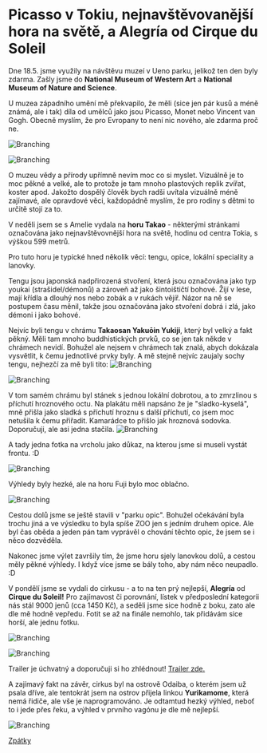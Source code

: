 # Picasso v Tokiu, nejnavštěvovanější hora na světě, a Alegría od Cirque du Soleil


Dne 18.5. jsme využily na návštěvu muzeí v Ueno parku, jelikož ten den byly zdarma. Zašly jsme do **National Museum of Western Art** a **National Museum of Nature and Science**. 

U muzea západního umění mě překvapilo, že měli (sice jen pár kusů a méně známá, ale i tak) díla od umělců jako jsou Picasso, Monet nebo Vincent van Gogh. Obecně myslím, že pro Evropany to není nic nového, ale zdarma proč ne. 

![Branching](../photos/picasso.jpeg)

![Branching](../photos/monet.jpeg)

O muzeu vědy a přírody upřímně nevím moc co si myslet. Vizuálně je to moc pěkné a velké, ale to protože je tam mnoho plastových replik zvířat, koster apod. Jakožto dospělý člověk bych radši uvítala vizuálně méně zajímavé, ale opravdové věci, každopádně myslím, že pro rodiny s dětmi to určitě stojí za to.


V neděli jsem se s Amelie vydala na **horu Takao** - některými stránkami označována jako nejnavštěvovnější hora na světě, hodinu od centra Tokia, s výškou 599 metrů.

Pro tuto horu je typické hned několik věcí: tengu, opice, lokální speciality a lanovky.


Tengu jsou japonská nadpřirozená stvoření, která jsou označována jako typ youkai (strašidel/démonů) a zároveň až jako šintoištičtí bohové. Žijí v lese, mají křídla a dlouhý nos nebo zobák a v rukách vějíř. Názor na ně se postupem času měnil, takže jsou označována jako stvoření dobrá i zlá, jako démoni i jako bohové.


Nejvíc byli tengu v chrámu **Takaosan Yakuōin Yukiji**, který byl velký a fakt pěkný. Měli tam mnoho buddhistických prvků, co se jen tak někde v chrámech nevidí. Bohužel ale nejsem v chrámech tak znalá, abych dokázala vysvětlit, k čemu jednotlivé prvky byly. A mě stejně nejvíc zaujaly sochy tengu, nejhezčí za mě byli tito:
![Branching](../photos/takao_tengu1.jpeg)

![Branching](../photos/takao_tengu2.jpeg)


V tom samém chrámu byl stánek s jednou lokální dobrotou, a to zmrzlinou s příchutí hroznového octu. Na plakátu měli napsáno že je "sladko-kyselá", mně přišla jako sladká s příchutí hroznu s další příchutí, co jsem moc netušila k čemu přiřadit. Kamarádce to přišlo jak hroznová sodovka. Doporučuji, ale asi jedna stačila.
![Branching](../photos/takao_zmrzlina.jpeg)


A tady jedna fotka na vrcholu jako důkaz, na kterou jsme si museli vystát frontu. :D

![Branching](../photos/takao_summit.jpeg)

Výhledy byly hezké, ale na horu Fuji bylo moc oblačno.

![Branching](../photos/takao_vyhled.jpeg)

Cestou dolů jsme se ještě stavili v "parku opic". Bohužel očekávání byla trochu jiná a ve výsledku to byla spíše ZOO jen s jedním druhem opice. Ale byl čas oběda a jeden pán tam vyprávěl o chování těchto opic, že jsem se i něco dozvěděla. 

Nakonec jsme výlet završily tím, že jsme horu sjely lanovkou dolů, a cestou měly pěkné výhledy. I když více jsme se bály toho, aby nám něco neupadlo. :D


V pondělí jsme se vydali do cirkusu - a to na ten prý nejlepší, **Alegría** od **Cirque du Soleil!** Pro zajímavost či porovnání, lístek v předposlední kategorii nás stál 9000 jenů (cca 1450 Kč), a seděli jsme sice hodně z boku, zato ale dle mě hodně vepředu. Fotit se až na finále nemohlo, tak přidávám sice horší, ale jednu fotku.

![Branching](../photos/alegria.jpeg)

![Branching](../photos/alegria_program.jpeg)

Trailer je úchvatný a doporučuji si ho zhlédnout! [Trailer zde.](https://www.youtube.com/watch?v=snZ1yDnVhfU)

A zajímavý fakt na závěr, cirkus byl na ostrově Odaiba, o kterém jsem už psala dříve, ale tentokrát jsem na ostrov přijela linkou **Yurikamome**, která nemá řidiče, ale vše je naprogramováno. Je odtamtud hezký výhled, neboť to i jede přes řeku, a výhled v prvního vagónu je dle mě nejlepší.

![Branching](../photos/odaiba_vlak.jpeg)

[Zpátky](../)

